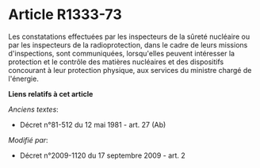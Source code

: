 # Article R1333-73

Les constatations effectuées par les inspecteurs de la sûreté nucléaire ou par les inspecteurs de la radioprotection, dans le
cadre de leurs missions d'inspections, sont communiquées, lorsqu'elles peuvent intéresser la protection et le contrôle des
matières nucléaires et des dispositifs concourant à leur protection physique, aux services du ministre chargé de l'énergie.

**Liens relatifs à cet article**

_Anciens textes_:

  - Décret n°81-512 du 12 mai 1981 - art. 27 (Ab)

_Modifié par_:

  - Décret n°2009-1120 du 17 septembre 2009 - art. 2
